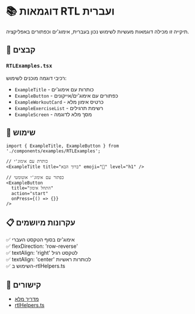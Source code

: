 # 📚 דוגמאות RTL ועברית

תיקייה זו מכילה דוגמאות מעשיות לשימוש נכון בעברית, אימוג'ים וכפתורים באפליקציה.

## 📁 קבצים

### `RTLExamples.tsx`

רכיבי דוגמה מוכנים לשימוש:

- `ExampleTitle` - כותרות עם אימוג'ים
- `ExampleButton` - כפתורים עם אימוג'ים/אייקונים
- `ExampleWorkoutCard` - כרטיס אימון מלא
- `ExampleExerciseList` - רשימת תרגילים
- `ExampleScreen` - מסך מלא לדוגמה

## 🎯 שימוש

```tsx
import { ExampleTitle, ExampleButton } from './components/examples/RTLExamples';

// כותרת עם אימוג'י
<ExampleTitle title="ברוך הבא" emoji="👋" level="h1" />

// כפתור עם אימוג'י אוטומטי
<ExampleButton
  title="התחל אימון"
  action="start"
  onPress={() => {}}
/>
```

## 📋 עקרונות מיושמים

✅ אימוג'ים בסוף הטקסט העברי  
✅ flexDirection: 'row-reverse'  
✅ textAlign: 'right' לטקסט רגיל  
✅ textAlign: 'center' לכותרות ראשיות  
✅ השימוש ב-rtlHelpers.ts

## 🔗 קישורים

- [מדריך מלא](../../docs/hebrew-ui-guide.md)
- [rtlHelpers.ts](../../utils/rtlHelpers.ts)
